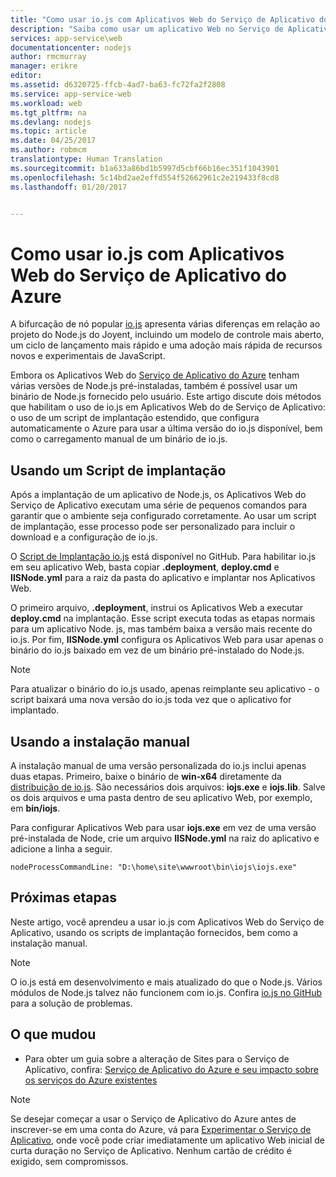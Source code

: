 ```yaml
---
title: "Como usar io.js com Aplicativos Web do Serviço de Aplicativo do Azure"
description: "Saiba como usar um aplicativo Web no Serviço de Aplicativo do Azure com io.js."
services: app-service\web
documentationcenter: nodejs
author: rmcmurray
manager: erikre
editor: 
ms.assetid: d6320725-ffcb-4ad7-ba63-fc72fa2f2808
ms.service: app-service-web
ms.workload: web
ms.tgt_pltfrm: na
ms.devlang: nodejs
ms.topic: article
ms.date: 04/25/2017
ms.author: robmcm
translationtype: Human Translation
ms.sourcegitcommit: b1a633a86bd1b5997d5cbf66b16ec351f1043901
ms.openlocfilehash: 5c14bd2ae2effd554f52662961c2e219433f8cd8
ms.lasthandoff: 01/20/2017


---
```

# <a name="how-to-use-iojs-with-azure-app-service-web-apps"></a>Como usar io.js com Aplicativos Web do Serviço de Aplicativo do Azure
A bifurcação de nó popular [io.js] apresenta várias diferenças em relação ao projeto do Node.js do Joyent, incluindo um modelo de controle mais aberto, um ciclo de lançamento mais rápido e uma adoção mais rápida de recursos novos e experimentais de JavaScript.

Embora os Aplicativos Web do [Serviço de Aplicativo do Azure](http://go.microsoft.com/fwlink/?LinkId=529714) tenham várias versões de Node.js pré-instaladas, também é possível usar um binário de Node.js fornecido pelo usuário. Este artigo discute dois métodos que habilitam o uso de io.js em Aplicativos Web do de Serviço de Aplicativo: o uso de um script de implantação estendido, que configura automaticamente o Azure para usar a última versão do io.js disponível, bem como o carregamento manual de um binário de io.js. 

<a id="deploymentscript"></a>

## <a name="using-a-deployment-script"></a>Usando um Script de implantação
Após a implantação de um aplicativo de Node.js, os Aplicativos Web do Serviço de Aplicativo executam uma série de pequenos comandos para garantir que o ambiente seja configurado corretamente. Ao usar um script de implantação, esse processo pode ser personalizado para incluir o download e a configuração de io.js.

O [Script de Implantação io.js](https://github.com/felixrieseberg/iojs-azure) está disponível no GitHub. Para habilitar io.js em seu aplicativo Web, basta copiar **.deployment**, **deploy.cmd** e **IISNode.yml** para a raiz da pasta do aplicativo e implantar nos Aplicativos Web.  

O primeiro arquivo, **.deployment**, instrui os Aplicativos Web a executar **deploy.cmd** na implantação. Esse script executa todas as etapas normais para um aplicativo Node. js, mas também baixa a versão mais recente do io.js. Por fim, **IISNode.yml** configura os Aplicativos Web para usar apenas o binário do io.js baixado em vez de um binário pré-instalado do Node.js.

> [!NOTE]
> Para atualizar o binário do io.js usado, apenas reimplante seu aplicativo - o script baixará uma nova versão do io.js toda vez que o aplicativo for implantado.
> 
> 

<a id="manualinstallation"></a>

## <a name="using-manual-installation"></a>Usando a instalação manual
A instalação manual de uma versão personalizada do io.js inclui apenas duas etapas. Primeiro, baixe o binário de **win-x64** diretamente da [distribuição de io.js]. São necessários dois arquivos: **iojs.exe** e **iojs.lib**. Salve os dois arquivos e uma pasta dentro de seu aplicativo Web, por exemplo, em **bin/iojs**.

Para configurar Aplicativos Web para usar **iojs.exe** em vez de uma versão pré-instalada de Node, crie um arquivo **IISNode.yml** na raiz do aplicativo e adicione a linha a seguir.

    nodeProcessCommandLine: "D:\home\site\wwwroot\bin\iojs\iojs.exe"

<a id="nextsteps"></a>

## <a name="next-steps"></a>Próximas etapas
Neste artigo, você aprendeu a usar io.js com Aplicativos Web do Serviço de Aplicativo, usando os scripts de implantação fornecidos, bem como a instalação manual. 

> [!NOTE]
> O io.js está em desenvolvimento e mais atualizado do que o Node.js. Vários módulos de Node.js talvez não funcionem com io.js. Confira [io.js no GitHub] para a solução de problemas.
> 
> 

## <a name="whats-changed"></a>O que mudou
* Para obter um guia sobre a alteração de Sites para o Serviço de Aplicativo, confira: [Serviço de Aplicativo do Azure e seu impacto sobre os serviços do Azure existentes](http://go.microsoft.com/fwlink/?LinkId=529714)

> [!NOTE]
> Se desejar começar a usar o Serviço de Aplicativo do Azure antes de inscrever-se em uma conta do Azure, vá para [Experimentar o Serviço de Aplicativo](https://azure.microsoft.com/try/app-service/), onde você pode criar imediatamente um aplicativo Web inicial de curta duração no Serviço de Aplicativo. Nenhum cartão de crédito é exigido, sem compromissos.
> 
> 

[io.js]: https://iojs.org
[distribuição de io.js]: https://iojs.org/dist/
[io.js no GitHub]: https://github.com/iojs/io.js
[io.js Deployment Script]: https://github.com/felixrieseberg/iojs-azure

